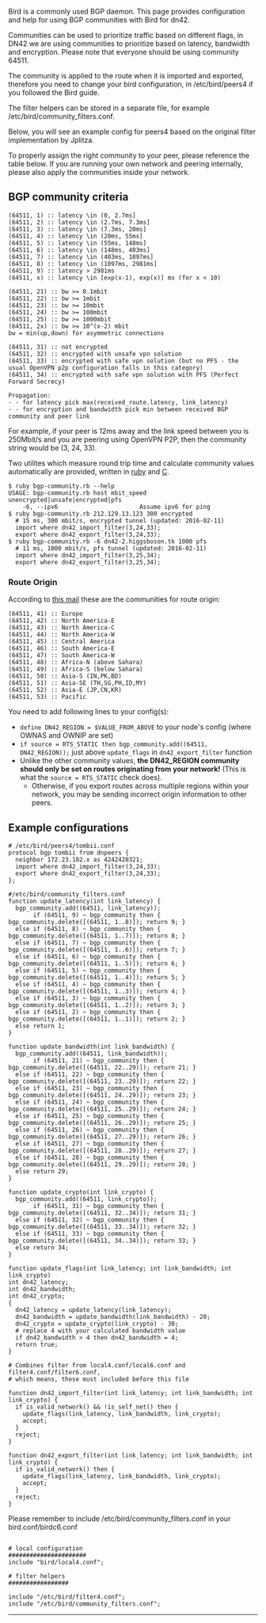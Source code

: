 Bird is a commonly used BGP daemon. This page provides configuration and help for using BGP communities with Bird for dn42.

Communities can be used to prioritize traffic based on different flags, in DN42 we are using communities to prioritize based on latency, bandwidth and encryption. Please note that everyone should be using community 64511.

The community is applied to the route when it is imported and exported, therefore you need to change your bird configuration, in /etc/bird/peers4 if you followed the Bird guide.

The filter helpers can be stored in a separate file, for example /etc/bird/community_filters.conf.

Below, you will see an example config for peers4 based on the original filter implementation by Jplitza.

To properly assign the right community to your peer, please reference the table below. If you are running your own network and peering internally, please also apply the communities inside your network.

## BGP community criteria
```
(64511, 1) :: latency \in (0, 2.7ms]
(64511, 2) :: latency \in (2.7ms, 7.3ms]
(64511, 3) :: latency \in (7.3ms, 20ms]
(64511, 4) :: latency \in (20ms, 55ms]
(64511, 5) :: latency \in (55ms, 148ms]
(64511, 6) :: latency \in (148ms, 403ms]
(64511, 7) :: latency \in (403ms, 1097ms]
(64511, 8) :: latency \in (1097ms, 2981ms]
(64511, 9) :: latency > 2981ms
(64511, x) :: latency \in [exp(x-1), exp(x)] ms (for x < 10)

(64511, 21) :: bw >= 0.1mbit
(64511, 22) :: bw >= 1mbit
(64511, 23) :: bw >= 10mbit
(64511, 24) :: bw >= 100mbit
(64511, 25) :: bw >= 1000mbit
(64511, 2x) :: bw >= 10^(x-2) mbit
bw = min(up,down) for asymmetric connections

(64511, 31) :: not encrypted
(64511, 32) :: encrypted with unsafe vpn solution
(64511, 33) :: encrypted with safe vpn solution (but no PFS - the usual OpenVPN p2p configuration falls in this category)
(64511, 34) :: encrypted with safe vpn solution with PFS (Perfect Forward Secrecy)

Propagation:
- - for latency pick max(received_route.latency, link_latency)
- - for encryption and bandwidth pick min between received BGP community and peer link
```
For example, if your peer is 12ms away and the link speed between you is 250Mbit/s and you are peering using OpenVPN P2P, then the community string would be (3, 24, 33).

Two utilites which measure round trip time and calculate community values automatically are provided, written in  [ruby](https://github.com/Mic92/bird-dn42/blob/master/bgp-community.rb) and [C](https://github.com/nixnodes/bird/blob/master/misc/dn42-comgen.c). 

```
$ ruby bgp-community.rb --help
USAGE: bgp-community.rb host mbit_speed unencrypted|unsafe|encrypted|pfs
    -6, --ipv6                       Assume ipv6 for ping
$ ruby bgp-community.rb 212.129.13.123 300 encrypted
  # 15 ms, 300 mbit/s, encrypted tunnel (updated: 2016-02-11)
  import where dn42_import_filter(3,24,33);
  export where dn42_export_filter(3,24,33);
$ ruby bgp-community.rb -6 dn42-2.higgsboson.tk 1000 pfs
  # 11 ms, 1000 mbit/s, pfs tunnel (updated: 2016-02-11)
  import where dn42_import_filter(3,25,34);
  export where dn42_export_filter(3,25,34);
```

### Route Origin
According to [this mail](https://lists.nox.tf/pipermail/dn42/2015-December/001259.html) these are the communities for route origin:
```
(64511, 41) :: Europe
(64511, 42) :: North America-E
(64511, 43) :: North America-C
(64511, 44) :: North America-W
(64511, 45) :: Central America
(64511, 46) :: South America-E
(64511, 47) :: South America-W
(64511, 48) :: Africa-N (above Sahara)
(64511, 49) :: Africa-S (below Sahara)
(64511, 50) :: Asia-S (IN,PK,BD)
(64511, 51) :: Asia-SE (TH,SG,PH,ID,MY)
(64511, 52) :: Asia-E (JP,CN,KR)
(64511, 53) :: Pacific
```

You need to add following lines to your config(s):
- `define DN42_REGION = $VALUE_FROM_ABOVE` to your node's config (where OWNAS and OWNIP are set)
- `if source = RTS_STATIC then bgp_community.add((64511, DN42_REGION));`
just above `update_flags` in `dn42_export_filter` function
- Unlike the other community values, **the DN42_REGION community should only be set on routes originating from your network!** (This is what the `source = RTS_STATIC` check does).
  - Otherwise, if you export routes across multiple regions within your network, you may be sending incorrect origin information to other peers.


## Example configurations 
```
# /etc/bird/peers4/tombii.conf
protocol bgp tombii from dnpeers {
  neighbor 172.23.102.x as 4242420321;
  import where dn42_import_filter(3,24,33);
  export where dn42_export_filter(3,24,33);
};
```
```
#/etc/bird/community_filters.conf
function update_latency(int link_latency) {
  bgp_community.add((64511, link_latency));
       if (64511, 9) ~ bgp_community then { bgp_community.delete([(64511, 1..8)]); return 9; }
  else if (64511, 8) ~ bgp_community then { bgp_community.delete([(64511, 1..7)]); return 8; }
  else if (64511, 7) ~ bgp_community then { bgp_community.delete([(64511, 1..6)]); return 7; }
  else if (64511, 6) ~ bgp_community then { bgp_community.delete([(64511, 1..5)]); return 6; }
  else if (64511, 5) ~ bgp_community then { bgp_community.delete([(64511, 1..4)]); return 5; }
  else if (64511, 4) ~ bgp_community then { bgp_community.delete([(64511, 1..3)]); return 4; }
  else if (64511, 3) ~ bgp_community then { bgp_community.delete([(64511, 1..2)]); return 3; }
  else if (64511, 2) ~ bgp_community then { bgp_community.delete([(64511, 1..1)]); return 2; }
  else return 1;
}

function update_bandwidth(int link_bandwidth) {
  bgp_community.add((64511, link_bandwidth));
       if (64511, 21) ~ bgp_community then { bgp_community.delete([(64511, 22..29)]); return 21; }
  else if (64511, 22) ~ bgp_community then { bgp_community.delete([(64511, 23..29)]); return 22; }
  else if (64511, 23) ~ bgp_community then { bgp_community.delete([(64511, 24..29)]); return 23; }
  else if (64511, 24) ~ bgp_community then { bgp_community.delete([(64511, 25..29)]); return 24; }
  else if (64511, 25) ~ bgp_community then { bgp_community.delete([(64511, 26..29)]); return 25; }
  else if (64511, 26) ~ bgp_community then { bgp_community.delete([(64511, 27..29)]); return 26; }
  else if (64511, 27) ~ bgp_community then { bgp_community.delete([(64511, 28..29)]); return 27; }
  else if (64511, 28) ~ bgp_community then { bgp_community.delete([(64511, 29..29)]); return 28; }
  else return 29;
}

function update_crypto(int link_crypto) {
  bgp_community.add((64511, link_crypto));
       if (64511, 31) ~ bgp_community then { bgp_community.delete([(64511, 32..34)]); return 31; }
  else if (64511, 32) ~ bgp_community then { bgp_community.delete([(64511, 33..34)]); return 32; }
  else if (64511, 33) ~ bgp_community then { bgp_community.delete([(64511, 34..34)]); return 33; }
  else return 34;
}

function update_flags(int link_latency; int link_bandwidth; int link_crypto)
int dn42_latency;
int dn42_bandwidth;
int dn42_crypto;
{
  dn42_latency = update_latency(link_latency);
  dn42_bandwidth = update_bandwidth(link_bandwidth) - 20;
  dn42_crypto = update_crypto(link_crypto) - 30;
  # replace 4 with your calculated bandwidth value
  if dn42_bandwidth > 4 then dn42_bandwidth = 4;
  return true;
}

# Combines filter from local4.conf/local6.conf and filter4.conf/filter6.conf,
# which means, these must included before this file

function dn42_import_filter(int link_latency; int link_bandwidth; int link_crypto) {
  if is_valid_network() && !is_self_net() then {
    update_flags(link_latency, link_bandwidth, link_crypto);
    accept;
  }
  reject;
}

function dn42_export_filter(int link_latency; int link_bandwidth; int link_crypto) {
  if is_valid_network() then {
    update_flags(link_latency, link_bandwidth, link_crypto);
    accept;
  }
  reject;
}

```
Please remember to include /etc/bird/community_filters.conf in your bird.conf/birdc6.conf
```

# local configuration
######################
include "bird/local4.conf";

# filter helpers
#################

include "/etc/bird/filter4.conf";
include "/etc/bird/community_filters.conf"; 
```


***
